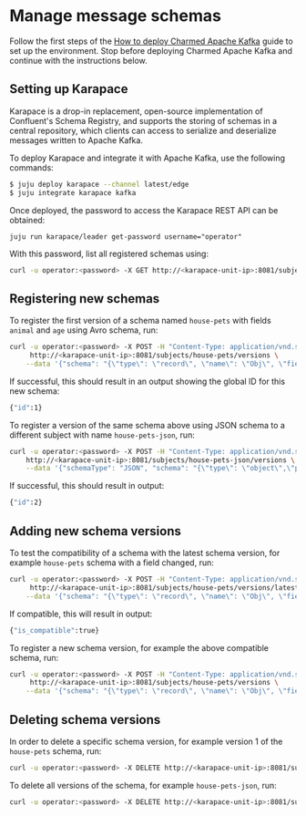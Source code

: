 # Manage message schemas

Follow the first steps of the [How to deploy Charmed Apache Kafka](https://discourse.charmhub.io/t/charmed-kafka-documentation-how-to-deploy/13261) guide to set up the environment. Stop before deploying Charmed Apache Kafka and continue with the instructions below.

## Setting up Karapace

Karapace is a drop-in replacement, open-source implementation of Confluent's Schema Registry, and supports the storing of schemas in a central repository, which clients can access to serialize and deserialize messages written to Apache Kafka.

To deploy Karapace and integrate it with Apache Kafka, use the following commands:

```bash
$ juju deploy karapace --channel latest/edge
$ juju integrate karapace kafka
```

Once deployed, the password to access the Karapace REST API can be obtained:

```shell
juju run karapace/leader get-password username="operator"
```

With this password, list all registered schemas using:

```bash
curl -u operator:<password> -X GET http://<karapace-unit-ip>:8081/subjects
```

## Registering new schemas

To register the first version of a schema named `house-pets` with fields `animal` and `age` using Avro schema, run:

```bash
curl -u operator:<password> -X POST -H "Content-Type: application/vnd.schemaregistry.v1+json" \
     http://<karapace-unit-ip>:8081/subjects/house-pets/versions \
    --data '{"schema": "{\"type\": \"record\", \"name\": \"Obj\", \"fields\":[{\"name\": \"animal\", \"type\": \"string\"},{\"name\": \"age\", \"type\": \"int\"}]}"}'
```

If successful, this should result in an output showing the global ID for this new schema:

```bash
{"id":1}
```

To register a version of the same schema above using JSON schema to a different subject with name `house-pets-json`, run:

```bash
curl -u operator:<password> -X POST -H "Content-Type: application/vnd.schemaregistry.v1+json" \
    http://<karapace-unit-ip>:8081/subjects/house-pets-json/versions \
    --data '{"schemaType": "JSON", "schema": "{\"type\": \"object\",\"properties\":{\"animal\":{\"type\": \"string\"}, \"age\":{\"type\": \"number\"}},\"additionalProperties\":true}"}'
```

If successful, this should result in output:

```bash
{"id":2}
```

## Adding new schema versions

To test the compatibility of a schema with the latest schema version, for example `house-pets` schema with a field changed, run:

```bash
curl -u operator:<password> -X POST -H "Content-Type: application/vnd.schemaregistry.v1+json" \
     http://<karapace-unit-ip>:8081/subjects/house-pets/versions/latest \
    --data '{"schema": "{\"type\": \"record\", \"name\": \"Obj\", \"fields\":[{\"name\": \"animal\", \"type\": \"string\"}]}"}'
```

If compatible, this will result in output:

```bash
{"is_compatible":true}
```

To register a new schema version, for example the above compatible schema, run:

```bash
curl -u operator:<password> -X POST -H "Content-Type: application/vnd.schemaregistry.v1+json" \
     http://<karapace-unit-ip>:8081/subjects/house-pets/versions \
    --data '{"schema": "{\"type\": \"record\", \"name\": \"Obj\", \"fields\":[{\"name\": \"animal\", \"type\": \"string\"}]}"}'
```

## Deleting schema versions

In order to delete a specific schema version, for example version 1 of the `house-pets` schema, run:

```bash
curl -u operator:<password> -X DELETE http://<karapace-unit-ip>:8081/subjects/house-pets/versions/1
```

To delete all versions of the schema, for example `house-pets-json`, run:

```bash
curl -u operator:<password> -X DELETE http://<karapace-unit-ip>:8081/subjects/house-pets-json
```
